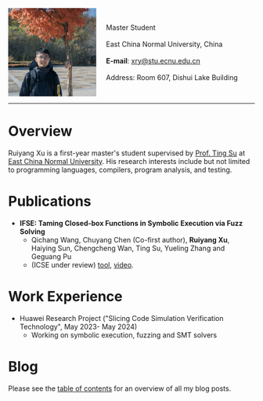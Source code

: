 <div style="display: flex; align-items: center;">
  <img src="./image/myself.jpeg" alt="Image Description" style="margin-right: 20px; max-width: 180px;">
  <p style="margin: 3; text-align: left;">
    Master Student<br><br>
    East China Normal University, China<br><br>
    <strong>E-mail</strong>: <a href="mailto:xry@stu.ecnu.edu.cn">xry@stu.ecnu.edu.cn</a><br><br>
    Address: Room 607, Dishui Lake Building
  </p>
</div>


---

# Overview

Ruiyang Xu is a first-year master's student supervised by [Prof. Ting Su](https://tingsu.github.io/) at [East China Normal University](https://english.ecnu.edu.cn/). His research interests include but not limited to programming languages, compilers, program analysis, and testing.

# Publications

- **IFSE: Taming Closed-box Functions in Symbolic Execution via Fuzz Solving**
  - Qichang Wang, Chuyang Chen (Co-first author), **Ruiyang Xu**, Haiying Sun, Chengcheng Wan, Ting Su, Yueling Zhang and Geguang Pu
  - (ICSE under review) [tool](https://github.com/ecnusse/ifse), [video](https://youtu.be/xMv6_MOlE-I).

# Work Experience

- Huawei Research Project ("Slicing Code Simulation Verification Technology", May 2023- May 2024)
  - Working on symbolic execution, fuzzing and SMT solvers

# Blog

Please see the [table of contents](./blog/) for an overview of all my blog posts.
